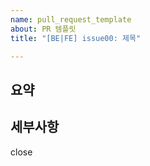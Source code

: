 ```yaml
---
name: pull_request_template
about: PR 템플릿
title: "[BE|FE] issue00: 제목"

---
```

## 요약

## 세부사항

close 
